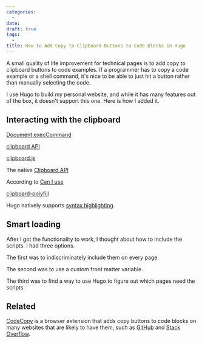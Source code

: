 ```yaml
---
categories:
  -
date:
draft: true
tags:
  -
title: How to Add Copy to Clipboard Buttons to Code Blocks in Hugo
---
```


A small quality of life improvement for technical pages is to add copy to
clipboard buttons to code examples. If a programmer has to copy a code example
or a shell command, it's nice to be able to just hit a button rather than
manually selecting the code.

I use Hugo to build my personal website, and while it has many features out of
the box, it doesn't support this one. Here is how I added it.

## Interacting with the clipboard

[Document.execCommand](https://developers.google.com/web/updates/2015/04/cut-and-copy-commands)

[clipboard API](https://developers.google.com/web/updates/2018/03/clipboardapi)

[clipboard.js](https://github.com/zenorocha/clipboard.js/)

The native [Clipboard
API](https://developer.mozilla.org/en-US/docs/Web/API/Clipboard_API)

According to [Can I use](https://caniuse.com/#feat=clipboard)

[clipboard-polyfill](https://github.com/lgarron/clipboard-polyfill)

Hugo natively supports [syntax
highlighting](https://gohugo.io/content-management/syntax-highlighting/).

## Smart loading

After I got the functionality to work, I thought about how to include the
scripts. I had three options.

The first was to indiscriminately include them on every page.

The second was to use a custom front matter variable.

The third was to find a way to use Hugo to figure out which pages need the
scripts.

## Related

[CodeCopy](https://github.com/zenorocha/codecopy) is a browser extension that
adds copy buttons to code blocks on many websites that are likely to have them,
such as [GitHub](https://github.com/) and [Stack
Overflow](https://stackoverflow.com/).
